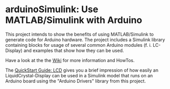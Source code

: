 # arduinoSimulink: Use MATLAB/Simulink with Arduino

This project intends to show the benefits of using MATLAB/Simulink to 
generate code for Arduino hardware. 
The project includes a Simulink library containing blocks for usage
of several common Arduino modules (f. i. LC-Display) and examples that
show how they can be used.

Have a look at the the [Wiki](https://github.com/RaphvK/arduinoSimulink/wiki "Wiki of arduinoSimulink") 
for more information and HowTos.

The [QuickStart Guide: LCD](https://github.com/RaphvK/arduinoSimulink/wiki/QuickStart-Guide:-LCD)
gives you a brief impression of how easily an LiquidCrystal-Display can be used in a Simulink model
that runs on an Arduino board using the "Arduino Drivers" library from this project.